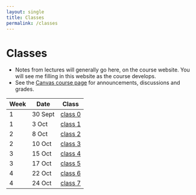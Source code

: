 ```yaml
---
layout: single
title: Classes
permalink: /classes
---
```


# Classes

* Notes from lectures will generally go here, on the course website.
  You will see me filling in this website as the course develops.
* See the [Canvas course page](https://canvas.bham.ac.uk/courses/41498) for
  announcements, discussions and grades.

| Week | Date       | Class                        |
| ---- | ---------- | ---------------------------- |
| 1    |  30 Sept   | [class 0](classes/class_0)   |
| 1    |  3 Oct     | [class 1](classes/class_1)   |
| 2    |  8 Oct     | [class 2](classes/class_2)   |
| 2    | 10 Oct     | [class 3](classes/class_3)   |
| 3    | 15 Oct     | [class 4](classes/class_4)   |
| 3    | 17 Oct     | [class 5](classes/class_5)   |
| 4    | 22 Oct     | [class 6](classes/class_6)   |
| 4    | 24 Oct     | [class 7](classes/class_7)   |
